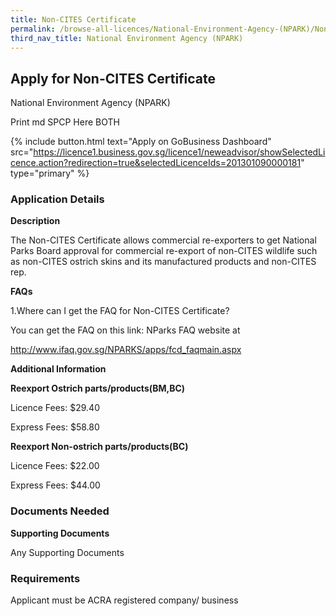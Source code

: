 ```yaml
---
title: Non-CITES Certificate
permalink: /browse-all-licences/National-Environment-Agency-(NPARK)/Non-CITES-Certificate
third_nav_title: National Environment Agency (NPARK)
---
```


## Apply for Non-CITES Certificate

National Environment Agency (NPARK)

Print md SPCP Here BOTH

{% include button.html text="Apply on GoBusiness Dashboard" src="https://licence1.business.gov.sg/licence1/neweadvisor/showSelectedLicence.action?redirection=true&selectedLicenceIds=201301090000181" type="primary" %}

### Application Details

<p><strong>Description</strong></p>
<p>The Non-CITES Certificate allows commercial re-exporters to get National Parks Board approval for commercial re-export of non-CITES wildlife such as non-CITES ostrich skins and its manufactured products and non-CITES rep.</p>
<p><strong>FAQs</strong></p>
<p>1.Where can I get the FAQ for Non-CITES Certificate?</p>
<p>You can get the FAQ on this link: NParks FAQ website at</p>
<p><a href="http://www.ifaq.gov.sg/NPARKS/apps/fcd_faqmain.aspx">http://www.ifaq.gov.sg/NPARKS/apps/fcd_faqmain.aspx</a></p>

**Additional Information**

<p><strong>Reexport Ostrich parts/products(BM,BC)</strong></p>
<p>Licence Fees: $29.40</p>
<p>Express Fees: $58.80</p>
<p><strong>Reexport Non-ostrich parts/products(BC)</strong></p>
<p>Licence Fees: $22.00</p>
<p>Express Fees: $44.00</p>

### Documents Needed

<p><strong>Supporting Documents</strong></p>
<p>Any Supporting Documents</p>

### Requirements

Applicant must be ACRA registered company/ business

